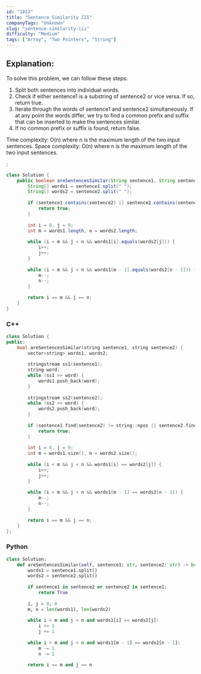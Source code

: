 ```yaml
---
id: "1813"
title: "Sentence Similarity III"
companyTags: "Unknown"
slug: "sentence-similarity-iii"
difficulty: "Medium"
tags: ["Array", "Two Pointers", "String"]
---
```


## Explanation:
To solve this problem, we can follow these steps:
1. Split both sentences into individual words.
2. Check if either sentence1 is a substring of sentence2 or vice versa. If so, return true.
3. Iterate through the words of sentence1 and sentence2 simultaneously. If at any point the words differ, we try to find a common prefix and suffix that can be inserted to make the sentences similar.
4. If no common prefix or suffix is found, return false.

Time complexity: O(n) where n is the maximum length of the two input sentences.
Space complexity: O(n) where n is the maximum length of the two input sentences.

:

```java
class Solution {
    public boolean areSentencesSimilar(String sentence1, String sentence2) {
        String[] words1 = sentence1.split(" ");
        String[] words2 = sentence2.split(" ");
        
        if (sentence1.contains(sentence2) || sentence2.contains(sentence1)) {
            return true;
        }
        
        int i = 0, j = 0;
        int m = words1.length, n = words2.length;
        
        while (i < m && j < n && words1[i].equals(words2[j])) {
            i++;
            j++;
        }
        
        while (i < m && j < n && words1[m - 1].equals(words2[n - 1])) {
            m--;
            n--;
        }
        
        return i == m && j == n;
    }
}
```

### C++
```cpp
class Solution {
public:
    bool areSentencesSimilar(string sentence1, string sentence2) {
        vector<string> words1, words2;
        
        stringstream ss1(sentence1);
        string word;
        while (ss1 >> word) {
            words1.push_back(word);
        }
        
        stringstream ss2(sentence2);
        while (ss2 >> word) {
            words2.push_back(word);
        }
        
        if (sentence1.find(sentence2) != string::npos || sentence2.find(sentence1) != string::npos) {
            return true;
        }
        
        int i = 0, j = 0;
        int m = words1.size(), n = words2.size();
        
        while (i < m && j < n && words1[i] == words2[j]) {
            i++;
            j++;
        }
        
        while (i < m && j < n && words1[m - 1] == words2[n - 1]) {
            m--;
            n--;
        }
        
        return i == m && j == n;
    }
};
```

### Python
```python
class Solution:
    def areSentencesSimilar(self, sentence1: str, sentence2: str) -> bool:
        words1 = sentence1.split()
        words2 = sentence2.split()
        
        if sentence1 in sentence2 or sentence2 in sentence1:
            return True
        
        i, j = 0, 0
        m, n = len(words1), len(words2)
        
        while i < m and j < n and words1[i] == words2[j]:
            i += 1
            j += 1
        
        while i < m and j < n and words1[m - 1] == words2[n - 1]:
            m -= 1
            n -= 1
        
        return i == m and j == n
```